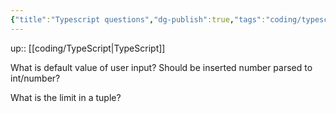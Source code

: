 ```yaml
---
{"title":"Typescript questions","dg-publish":true,"tags":"coding/typescript","language":"en","permalink":"/coding/typescript-questions/","dgPassFrontmatter":true}
---
```


up:: [[coding/TypeScript\|TypeScript]]

What is default value of user input? Should be inserted number parsed to int/number?

What is the limit in a tuple?